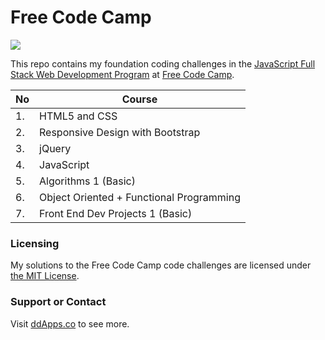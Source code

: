 Free Code Camp
==============
![](https://raw.githubusercontent.com/duliodenis/freecodecamp/master/art/freecodecamp.png)

This repo contains my foundation coding challenges in the [JavaScript Full Stack Web Development Program](http://freecodecamp.com/duliodenis/) at [Free Code Camp](http://www.freecodecamp.com/).

No  | Course
------------- | -------------
1. | HTML5 and CSS
2. | Responsive Design with Bootstrap
3. | jQuery
4. | JavaScript
5. | Algorithms 1 (Basic)
6. | Object Oriented + Functional Programming
7. | Front End Dev Projects 1 (Basic)

### Licensing
My solutions to the Free Code Camp code challenges are licensed under [the MIT License](https://github.com/duliodenis/freecodecamp/blob/master/LICENSE).

### Support or Contact
Visit [ddApps.co](http://ddapps.co) to see more.
